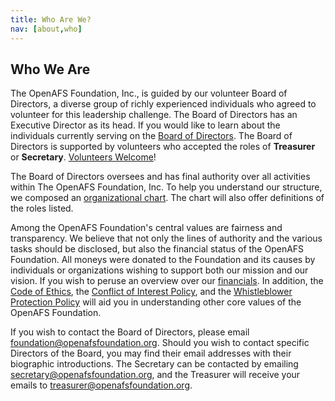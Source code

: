 ```yaml
---
title: Who Are We?
nav: [about,who]
---
```


## Who We Are ##

The OpenAFS Foundation, Inc., is guided by our volunteer Board of Directors, a diverse
group of richly experienced individuals who agreed to volunteer for this
leadership challenge.  The Board of Directors has an Executive Director as its
head.  If you would like to learn about the individuals currently serving on
the [Board of Directors]({{site.github.url}}/about/board/).  The Board of
Directors is supported by volunteers who accepted the roles of **Treasurer** or
**Secretary**. [Volunteers Welcome]({{site.github.url}}/help/volunteer/)!

The Board of Directors oversees and has final authority over all activities
within The OpenAFS Foundation, Inc.  To help you understand our structure, we
composed an [organizational chart]({{site.github.url}}/about/org-chart/). The
chart will also offer definitions of the roles listed.

Among the OpenAFS Foundation's central values are fairness and transparency.
We believe that not only the lines of authority and the various tasks should be
disclosed, but also the financial status of the OpenAFS Foundation.  All moneys
were donated to the Foundation and its causes by individuals or organizations
wishing to support both our mission and our vision.  If you wish to peruse an
overview over our [financials]({{site.github.url}}/about/finance/).  In addition, the
[Code of Ethics]({{site.github.url}}/docs/openafs-foundation-coi-policy.pdf), the [Conflict of Interest
Policy]({{site.github.url}}/docs/openafs-foundation-coe.pdf), and the [Whistleblower Protection Policy]({{site.github.url}}/docs/openafs-foundation-whistleblower-policy.pdf)
will aid you in understanding other core values of the OpenAFS Foundation. 

If you wish to contact the Board of Directors, please email
[foundation@openafsfoundation.org](mailto:foundation@openafsfoundation.org).  Should you wish to
contact specific Directors of the Board, you may find their email addresses
with their biographic introductions.  The Secretary can be contacted by
emailing [secretary@openafsfoundation.org](mailto:secretary@openafsfoundation.org), and the
Treasurer will receive your emails to
[treasurer@openafsfoundation.org](mailto:treasurer@openafsfoundation.org).

